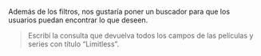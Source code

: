 Además de los filtros, nos gustaría poner un buscador para que los usuarios puedan encontrar lo que deseen.

> Escribí la consulta que devuelva todos los campos de las películas y series con título “Limitless”.

